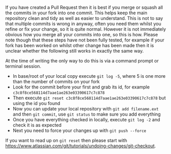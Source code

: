 If you have created a Pull Request then it is best if you merge or squash all the commits in your fork into one commit. This helps keep the main repository clean and tidy as well as easier to understand. This is not to say that multiple commits is wrong in anyway, often you need them whilst you refine or fix your change, so it is quite normal. However it is not immediately obvious how you merge all your commits into one, so this is how. Please note though that these steps have not been fully tested, for example if your fork has been worked on whilst other change has been made then it is unclear whether the following still works in exactly the same way.

At the time of writing the only way to do this is via a command prompt or terminal session.

- In base/root of your local copy execute `git log -5`, where 5 is one more than the number of commits on your fork
- Look for the commit before your first and grab its id, for example `c3c8f8ce568114d7aae1ae263e03390617c7c878`
- Then execute `git reset c3c8f8ce568114d7aae1ae263e03390617c7c878` but using the id you found
- Now you can update your local repository with `git add filename.ext` and then `git commit`, use `git status` to make sure you add everything
- Once you have everything checked in locally, execute `git log -2` and check it is as expected
- Next you need to force your changes up with `git push --force`

If you want to read up on `git reset` then please start with <https://www.atlassian.com/git/tutorials/undoing-changes/git-checkout>.